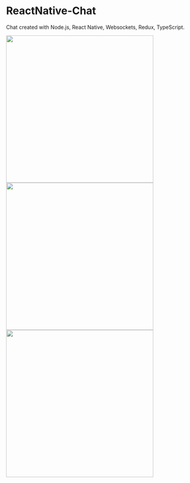 # ReactNative-Chat
Chat created with Node.js, React Native, Websockets, Redux, TypeScript.

<img src="https://github.com/user-attachments/assets/01f6959b-feaf-4bd3-85b4-aa520662406a" width="400">

<img src="https://github.com/user-attachments/assets/b398ca0c-e57a-4045-9cfb-2823eb6a96af" width="400">

<img src="https://github.com/user-attachments/assets/87050253-931c-4284-bb69-f6942dc438e2" width="400">
